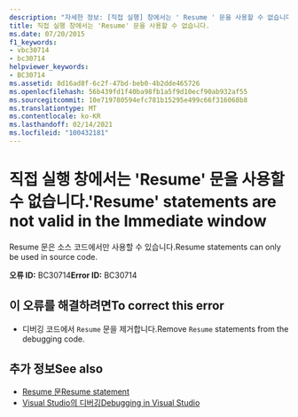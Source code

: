 ```yaml
---
description: "자세한 정보: [직접 실행] 창에서는 ' Resume ' 문을 사용할 수 없습니다."
title: 직접 실행 창에서는 'Resume' 문을 사용할 수 없습니다.
ms.date: 07/20/2015
f1_keywords:
- vbc30714
- bc30714
helpviewer_keywords:
- BC30714
ms.assetid: 8d16ad8f-6c2f-47bd-beb0-4b2dde465726
ms.openlocfilehash: 56b439fd1f40ba98fb1a5f9d10ecf90ab932af55
ms.sourcegitcommit: 10e719780594efc781b15295e499c66f316068b8
ms.translationtype: MT
ms.contentlocale: ko-KR
ms.lasthandoff: 02/14/2021
ms.locfileid: "100432181"
---
```

# <a name="resume-statements-are-not-valid-in-the-immediate-window"></a><span data-ttu-id="efbb6-103">직접 실행 창에서는 'Resume' 문을 사용할 수 없습니다.</span><span class="sxs-lookup"><span data-stu-id="efbb6-103">'Resume' statements are not valid in the Immediate window</span></span>

<span data-ttu-id="efbb6-104">Resume 문은 소스 코드에서만 사용할 수 있습니다.</span><span class="sxs-lookup"><span data-stu-id="efbb6-104">Resume statements can only be used in source code.</span></span>  
  
 <span data-ttu-id="efbb6-105">**오류 ID:** BC30714</span><span class="sxs-lookup"><span data-stu-id="efbb6-105">**Error ID:** BC30714</span></span>  
  
## <a name="to-correct-this-error"></a><span data-ttu-id="efbb6-106">이 오류를 해결하려면</span><span class="sxs-lookup"><span data-stu-id="efbb6-106">To correct this error</span></span>  
  
- <span data-ttu-id="efbb6-107">디버깅 코드에서 `Resume` 문을 제거합니다.</span><span class="sxs-lookup"><span data-stu-id="efbb6-107">Remove `Resume` statements from the debugging code.</span></span>  
  
## <a name="see-also"></a><span data-ttu-id="efbb6-108">추가 정보</span><span class="sxs-lookup"><span data-stu-id="efbb6-108">See also</span></span>

- [<span data-ttu-id="efbb6-109">Resume 문</span><span class="sxs-lookup"><span data-stu-id="efbb6-109">Resume statement</span></span>](../language-reference/statements/resume-statement.md)
- [<span data-ttu-id="efbb6-110">Visual Studio의 디버깅</span><span class="sxs-lookup"><span data-stu-id="efbb6-110">Debugging in Visual Studio</span></span>](/visualstudio/debugger/debugger-feature-tour)
